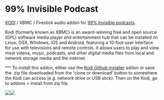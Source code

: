 # 99% Invisible Podcast<br>
<a href="www.kodi.tv">KODI</a> / XBMC / Firestick audio addon for <a href="www.99percentinvisible.org/">99% Invisible podcasts</a>.<br>

Kodi (formerly known as XBMC) is an award-winning free and open source (GPL) software media player and entertainment hub that can be installed on Linux, OSX, Windows, iOS and Android, featuring a 10-foot user interface for use with televisions and remote controls. It allows users to play and view most videos, music, podcasts, and other digital media files from local and network storage media and the internet.<br>

^^^ To install this addon, either use the <a href="https://www.tvaddons.co/github-browser-kodi/">Kodi Github installer</a> addon or save the .zip file downloaded from the 'clone or download' button to somewhere the Kodi can access (e.g. network drive or USB stick). Then on the Kodi, go to addons > install from zip file.<br>

<a href="https://99percentinvisible.org/"><img src="https://upload.wikimedia.org/wikipedia/commons/thumb/f/ff/99pi.svg/220px-99pi.svg.png"><a href="http://www.kodi.tv"><img src="https://kodi.tv/sites/default/files/page/field_image/about--devices.jpg">

